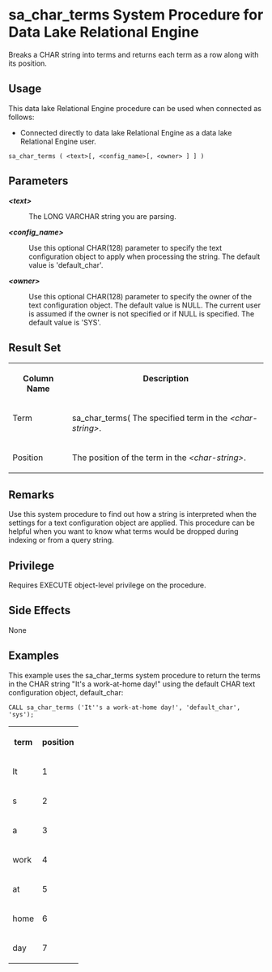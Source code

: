<!-- loio81741e316ce21014a988e4845b1f1a41 -->

# sa\_char\_terms System Procedure for Data Lake Relational Engine

Breaks a CHAR string into terms and returns each term as a row along with its position.



<a name="loio81741e316ce21014a988e4845b1f1a41__section_umy_gqn_14b"/>

## Usage

This data lake Relational Engine procedure can be used when connected as follows:

-   Connected directly to data lake Relational Engine as a data lake Relational Engine user.



```
sa_char_terms ( <text>[, <config_name>[, <owner> ] ] )
```



## Parameters


<dl>
<dt><b>

*<text\>* 

</b></dt>
<dd>

The LONG VARCHAR string you are parsing.



</dd><dt><b>

*<config\_name\>* 

</b></dt>
<dd>

Use this optional CHAR\(128\) parameter to specify the text configuration object to apply when processing the string. The default value is 'default\_char'.



</dd><dt><b>

*<owner\>* 

</b></dt>
<dd>

Use this optional CHAR\(128\) parameter to specify the owner of the text configuration object. The default value is NULL. The current user is assumed if the owner is not specified or if NULL is specified. The default value is 'SYS'.



</dd>
</dl>



<a name="loio81741e316ce21014a988e4845b1f1a41__section_j2p_3w5_xyb"/>

## Result Set


<table>
<tr>
<th valign="top">

Column Name

</th>
<th valign="top">

Description

</th>
</tr>
<tr>
<td valign="top">

Term

</td>
<td valign="top">

sa\_char\_terms\( The specified term in the *<char-string\>*.

</td>
</tr>
<tr>
<td valign="top">

Position

</td>
<td valign="top">

The position of the term in the *<char-string\>*.

</td>
</tr>
</table>



## Remarks

Use this system procedure to find out how a string is interpreted when the settings for a text configuration object are applied. This procedure can be helpful when you want to know what terms would be dropped during indexing or from a query string.



<a name="loio81741e316ce21014a988e4845b1f1a41__section_u51_bkf_3jb"/>

## Privilege

Requires EXECUTE object-level privilege on the procedure.



## Side Effects

None



<a name="loio81741e316ce21014a988e4845b1f1a41__section_sdp_jnf_zyb"/>

## Examples

This example uses the sa\_char\_terms system procedure to return the terms in the CHAR string "It's a work-at-home day!" using the default CHAR text configuration object, default\_char:

```
CALL sa_char_terms ('It''s a work-at-home day!', 'default_char', 'sys');
```


<table>
<tr>
<th valign="top">

term

</th>
<th valign="top">

position

</th>
</tr>
<tr>
<td valign="top">

It

</td>
<td valign="top">

1

</td>
</tr>
<tr>
<td valign="top">

s

</td>
<td valign="top">

2

</td>
</tr>
<tr>
<td valign="top">

a

</td>
<td valign="top">

3

</td>
</tr>
<tr>
<td valign="top">

work

</td>
<td valign="top">

4

</td>
</tr>
<tr>
<td valign="top">

at

</td>
<td valign="top">

5

</td>
</tr>
<tr>
<td valign="top">

home

</td>
<td valign="top">

6

</td>
</tr>
<tr>
<td valign="top">

day

</td>
<td valign="top">

7

</td>
</tr>
</table>

